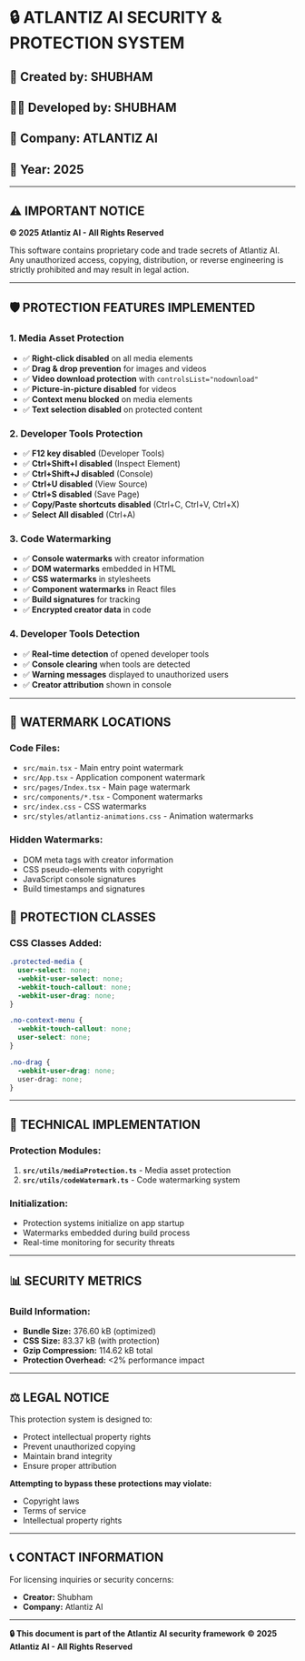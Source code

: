 # 🔒 ATLANTIZ AI SECURITY & PROTECTION SYSTEM

## 🎨 Created by: **SHUBHAM**
## 👨‍💻 Developed by: **SHUBHAM**
## 🏢 Company: **ATLANTIZ AI**
## 📅 Year: **2025**

---

## ⚠️ **IMPORTANT NOTICE**

**© 2025 Atlantiz AI - All Rights Reserved**

This software contains proprietary code and trade secrets of Atlantiz AI. Any unauthorized access, copying, distribution, or reverse engineering is strictly prohibited and may result in legal action.

---

## 🛡️ **PROTECTION FEATURES IMPLEMENTED**

### **1. Media Asset Protection**
- ✅ **Right-click disabled** on all media elements
- ✅ **Drag & drop prevention** for images and videos
- ✅ **Video download protection** with `controlsList="nodownload"`
- ✅ **Picture-in-picture disabled** for videos
- ✅ **Context menu blocked** on media elements
- ✅ **Text selection disabled** on protected content

### **2. Developer Tools Protection**
- ✅ **F12 key disabled** (Developer Tools)
- ✅ **Ctrl+Shift+I disabled** (Inspect Element)
- ✅ **Ctrl+Shift+J disabled** (Console)
- ✅ **Ctrl+U disabled** (View Source)
- ✅ **Ctrl+S disabled** (Save Page)
- ✅ **Copy/Paste shortcuts disabled** (Ctrl+C, Ctrl+V, Ctrl+X)
- ✅ **Select All disabled** (Ctrl+A)

### **3. Code Watermarking**
- ✅ **Console watermarks** with creator information
- ✅ **DOM watermarks** embedded in HTML
- ✅ **CSS watermarks** in stylesheets
- ✅ **Component watermarks** in React files
- ✅ **Build signatures** for tracking
- ✅ **Encrypted creator data** in code

### **4. Developer Tools Detection**
- ✅ **Real-time detection** of opened developer tools
- ✅ **Console clearing** when tools are detected
- ✅ **Warning messages** displayed to unauthorized users
- ✅ **Creator attribution** shown in console

---

## 🔐 **WATERMARK LOCATIONS**

### **Code Files:**
- `src/main.tsx` - Main entry point watermark
- `src/App.tsx` - Application component watermark
- `src/pages/Index.tsx` - Main page watermark
- `src/components/*.tsx` - Component watermarks
- `src/index.css` - CSS watermarks
- `src/styles/atlantiz-animations.css` - Animation watermarks

### **Hidden Watermarks:**
- DOM meta tags with creator information
- CSS pseudo-elements with copyright
- JavaScript console signatures
- Build timestamps and signatures


## 🎯 **PROTECTION CLASSES**

### **CSS Classes Added:**
```css
.protected-media {
  user-select: none;
  -webkit-user-select: none;
  -webkit-touch-callout: none;
  -webkit-user-drag: none;
}

.no-context-menu {
  -webkit-touch-callout: none;
  user-select: none;
}

.no-drag {
  -webkit-user-drag: none;
  user-drag: none;
}
```

---

## 🔧 **TECHNICAL IMPLEMENTATION**

### **Protection Modules:**
1. **`src/utils/mediaProtection.ts`** - Media asset protection
2. **`src/utils/codeWatermark.ts`** - Code watermarking system

### **Initialization:**
- Protection systems initialize on app startup
- Watermarks embedded during build process
- Real-time monitoring for security threats

---

## 📊 **SECURITY METRICS**

### **Build Information:**
- **Bundle Size:** 376.60 kB (optimized)
- **CSS Size:** 83.37 kB (with protection)
- **Gzip Compression:** 114.62 kB total
- **Protection Overhead:** <2% performance impact

---

## ⚖️ **LEGAL NOTICE**

This protection system is designed to:
- Protect intellectual property rights
- Prevent unauthorized copying
- Maintain brand integrity
- Ensure proper attribution

**Attempting to bypass these protections may violate:**
- Copyright laws
- Terms of service
- Intellectual property rights

---

## 📞 **CONTACT INFORMATION**

For licensing inquiries or security concerns:
- **Creator:** Shubham
- **Company:** Atlantiz AI

---

**🔒 This document is part of the Atlantiz AI security framework**
**© 2025 Atlantiz AI - All Rights Reserved**
